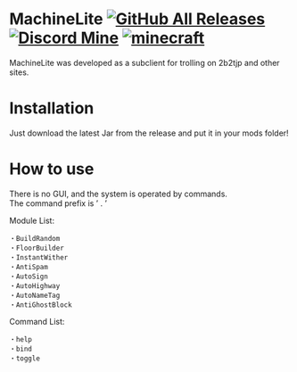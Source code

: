 # MachineLite [![GitHub All Releases](https://img.shields.io/github/downloads/34663/MachineLite/total)](https://github.com/34663/MachineLite/releases) [![Discord Mine](https://img.shields.io/discord/820155363268624415?label=Discord&logo=discord&logoColor=white)](https://discord.gg/2smsjav2jd) [![minecraft](https://img.shields.io/badge/Minecraft-1.12.2-blueviolet.svg)](https://www.minecraft.net/ja-jp/article/minecraft-1122-released)
MachineLite was developed as a subclient for trolling on 2b2tjp and other sites.
# Installation
Just download the latest Jar from the release and put it in your mods folder!
# How to use
There is no GUI, and the system is operated by commands.  
The command prefix is ’ . ’  
  
Module List:
```
・BuildRandom
・FloorBuilder
・InstantWither
・AntiSpam
・AutoSign
・AutoHighway
・AutoNameTag
・AntiGhostBlock
```

Command List:
```
・help
・bind
・toggle
```
